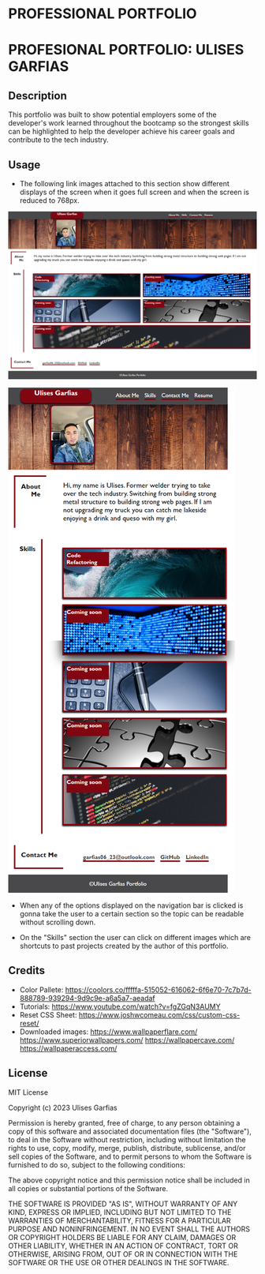 # PROFESSIONAL PORTFOLIO

# PROFESIONAL PORTFOLIO: ULISES GARFIAS
## Description

This portfolio was built to show potential employers some of the developer's work learned throughout the bootcamp so the strongest skills can be highlighted to help the developer achieve his career goals and contribute to the tech industry.

## Usage
- The following link images attached to this section show different displays of the screen when it goes full screen and when the screen is reduced to 768px.

![Full-screen-screenshot](./assets/images/full-screen.jpg)

![Short-screen-screenshot](./assets/images/short-screen.jpg)

- When any of the options displayed on the navigation bar is clicked is gonna take the user to a certain section so the topic can be readable without scrolling down.

- On the "Skills" section the user can click on different images which are shortcuts to past projects created by the author of this portfolio.

## Credits
- Color Pallete:
https://coolors.co/fffffa-515052-616062-6f6e70-7c7b7d-888789-939294-9d9c9e-a6a5a7-aeadaf
- Tutorials:
https://www.youtube.com/watch?v=fgZGqN3AUMY
- Reset CSS Sheet:
https://www.joshwcomeau.com/css/custom-css-reset/
-  Downloaded images:
https://www.wallpaperflare.com/
https://www.superiorwallpapers.com/
https://wallpapercave.com/
https://wallpaperaccess.com/

## License
MIT License

Copyright (c) 2023 Ulises Garfias

Permission is hereby granted, free of charge, to any person obtaining a copy
of this software and associated documentation files (the "Software"), to deal
in the Software without restriction, including without limitation the rights
to use, copy, modify, merge, publish, distribute, sublicense, and/or sell
copies of the Software, and to permit persons to whom the Software is
furnished to do so, subject to the following conditions:

The above copyright notice and this permission notice shall be included in all
copies or substantial portions of the Software.

THE SOFTWARE IS PROVIDED "AS IS", WITHOUT WARRANTY OF ANY KIND, EXPRESS OR
IMPLIED, INCLUDING BUT NOT LIMITED TO THE WARRANTIES OF MERCHANTABILITY,
FITNESS FOR A PARTICULAR PURPOSE AND NONINFRINGEMENT. IN NO EVENT SHALL THE
AUTHORS OR COPYRIGHT HOLDERS BE LIABLE FOR ANY CLAIM, DAMAGES OR OTHER
LIABILITY, WHETHER IN AN ACTION OF CONTRACT, TORT OR OTHERWISE, ARISING FROM,
OUT OF OR IN CONNECTION WITH THE SOFTWARE OR THE USE OR OTHER DEALINGS IN THE
SOFTWARE.


